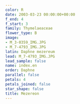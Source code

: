 ```yaml
---
color: R
date: 2003-03-23 00:00:00+00:00
f_end: 4
f_start: 3
family: Thymelaeaceae
flower_type: B
image:
- M_3-0359_IMG.JPG
- M_7-4793_IMG.JPG
latin: Daphne mezereum
lead: M_7-4793_IMG.JPG
lead_sample: false
name: index.en
order: Daphne
parallel: false
petals: 4
petals_joined: false
star_shape: false
title: Mezereon
---
```


